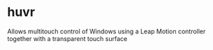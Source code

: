 # huvr
Allows multitouch control of Windows using a Leap Motion controller together with a transparent touch surface
